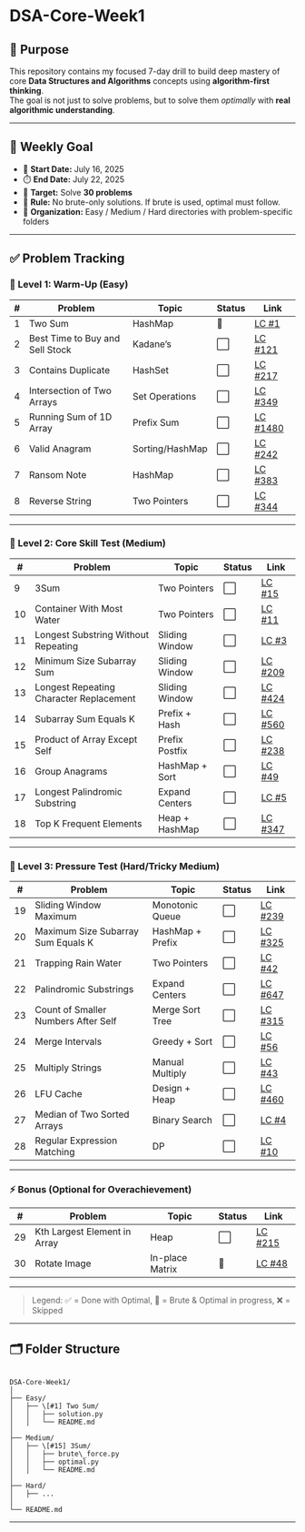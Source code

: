 # DSA-Core-Week1

## 📌 Purpose
This repository contains my focused 7-day drill to build deep mastery of core **Data Structures and Algorithms** concepts using **algorithm-first thinking**.  
The goal is not just to solve problems, but to solve them *optimally* with **real algorithmic understanding**.

---

## 🎯 Weekly Goal
- 📅 **Start Date:** July 16, 2025
- ⏱️ **End Date:** July 22, 2025
- 🧮 **Target:** Solve **30 problems**
- 🧠 **Rule:** No brute-only solutions. If brute is used, optimal must follow.
- 📁 **Organization:** Easy / Medium / Hard directories with problem-specific folders

---

## ✅ Problem Tracking

### 📘 Level 1: Warm-Up (Easy)

| #  | Problem                                | Topic           | Status | Link |
|----|----------------------------------------|------------------|--------|------|
| 1  | Two Sum                                | HashMap          | 🔄      | [LC #1](https://leetcode.com/problems/two-sum) |
| 2  | Best Time to Buy and Sell Stock        | Kadane’s         | ⬜      | [LC #121](https://leetcode.com/problems/best-time-to-buy-and-sell-stock) |
| 3  | Contains Duplicate                     | HashSet          | ⬜      | [LC #217](https://leetcode.com/problems/contains-duplicate) |
| 4  | Intersection of Two Arrays             | Set Operations   | ⬜      | [LC #349](https://leetcode.com/problems/intersection-of-two-arrays) |
| 5  | Running Sum of 1D Array                | Prefix Sum       | ⬜      | [LC #1480](https://leetcode.com/problems/running-sum-of-1d-array) |
| 6  | Valid Anagram                          | Sorting/HashMap  | ⬜      | [LC #242](https://leetcode.com/problems/valid-anagram) |
| 7  | Ransom Note                            | HashMap          | ⬜      | [LC #383](https://leetcode.com/problems/ransom-note) |
| 8  | Reverse String                         | Two Pointers     | ⬜      | [LC #344](https://leetcode.com/problems/reverse-string) |

---

### 📙 Level 2: Core Skill Test (Medium)

| #  | Problem                                | Topic             | Status | Link |
|----|----------------------------------------|--------------------|--------|------|
| 9  | 3Sum                                   | Two Pointers       | ⬜      | [LC #15](https://leetcode.com/problems/3sum) |
| 10 | Container With Most Water              | Two Pointers       | ⬜      | [LC #11](https://leetcode.com/problems/container-with-most-water) |
| 11 | Longest Substring Without Repeating    | Sliding Window     | ⬜      | [LC #3](https://leetcode.com/problems/longest-substring-without-repeating-characters) |
| 12 | Minimum Size Subarray Sum              | Sliding Window     | ⬜      | [LC #209](https://leetcode.com/problems/minimum-size-subarray-sum) |
| 13 | Longest Repeating Character Replacement| Sliding Window     | ⬜      | [LC #424](https://leetcode.com/problems/longest-repeating-character-replacement) |
| 14 | Subarray Sum Equals K                  | Prefix + Hash      | ⬜      | [LC #560](https://leetcode.com/problems/subarray-sum-equals-k) |
| 15 | Product of Array Except Self           | Prefix Postfix     | ⬜      | [LC #238](https://leetcode.com/problems/product-of-array-except-self) |
| 16 | Group Anagrams                         | HashMap + Sort     | ⬜      | [LC #49](https://leetcode.com/problems/group-anagrams) |
| 17 | Longest Palindromic Substring          | Expand Centers     | ⬜      | [LC #5](https://leetcode.com/problems/longest-palindromic-substring) |
| 18 | Top K Frequent Elements                | Heap + HashMap     | ⬜      | [LC #347](https://leetcode.com/problems/top-k-frequent-elements) |

---

### 📕 Level 3: Pressure Test (Hard/Tricky Medium)

| #  | Problem                                | Topic              | Status | Link |
|----|----------------------------------------|---------------------|--------|------|
| 19 | Sliding Window Maximum                 | Monotonic Queue     | ⬜      | [LC #239](https://leetcode.com/problems/sliding-window-maximum) |
| 20 | Maximum Size Subarray Sum Equals K     | HashMap + Prefix    | ⬜      | [LC #325](https://leetcode.com/problems/maximum-size-subarray-sum-equals-k) |
| 21 | Trapping Rain Water                    | Two Pointers        | ⬜      | [LC #42](https://leetcode.com/problems/trapping-rain-water) |
| 22 | Palindromic Substrings                 | Expand Centers      | ⬜      | [LC #647](https://leetcode.com/problems/palindromic-substrings) |
| 23 | Count of Smaller Numbers After Self    | Merge Sort Tree     | ⬜      | [LC #315](https://leetcode.com/problems/count-of-smaller-numbers-after-self) |
| 24 | Merge Intervals                        | Greedy + Sort       | ⬜      | [LC #56](https://leetcode.com/problems/merge-intervals) |
| 25 | Multiply Strings                       | Manual Multiply     | ⬜      | [LC #43](https://leetcode.com/problems/multiply-strings) |
| 26 | LFU Cache                              | Design + Heap       | ⬜      | [LC #460](https://leetcode.com/problems/lfu-cache) |
| 27 | Median of Two Sorted Arrays            | Binary Search       | ⬜      | [LC #4](https://leetcode.com/problems/median-of-two-sorted-arrays) |
| 28 | Regular Expression Matching            | DP                  | ⬜      | [LC #10](https://leetcode.com/problems/regular-expression-matching) |

---

### ⚡ Bonus (Optional for Overachievement)

| #  | Problem                                | Topic           | Status | Link |
|----|----------------------------------------|------------------|--------|------|
| 29 | Kth Largest Element in Array           | Heap             | ⬜      | [LC #215](https://leetcode.com/problems/kth-largest-element-in-an-array) |
| 30 | Rotate Image                           | In-place Matrix   | 🔄      | [LC #48](https://leetcode.com/problems/rotate-image) |

---
> Legend: ✅ = Done with Optimal, 🔄 = Brute & Optimal in progress, ❌ = Skipped

---

## 🗂️ Folder Structure

```

DSA-Core-Week1/
│
├── Easy/
│   ├── \[#1] Two Sum/
│   │   ├── solution.py
│   │   └── README.md
│
├── Medium/
│   ├── \[#15] 3Sum/
│   │   ├── brute\_force.py
│   │   ├── optimal.py
│   │   └── README.md
│
├── Hard/
│   ├── ...
│
└── README.md

````

---

